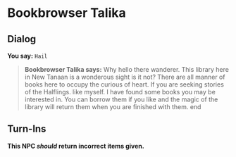 # Bookbrowser Talika
## Dialog

**You say:** `Hail`



>**Bookbrowser Talika says:** Why hello there wanderer. This library here in New Tanaan is a wonderous sight is it not? There are all manner of books here to occupy the curious of heart. If you are seeking stories of the Halflings. like myself. I have found some books you may be interested in. You can borrow them if you like and the magic of the library will return them when you are finished with them.
end

## Turn-Ins



**This NPC *should* return incorrect items given.**





